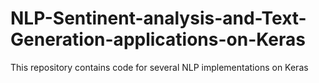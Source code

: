 # NLP-Sentinent-analysis-and-Text-Generation-applications-on-Keras
This repository contains code for several NLP implementations on Keras
